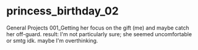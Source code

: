 # princess_birthday_02
General Projects 001_Getting her focus on the gift (me) and maybe catch her off-guard.
result: I'm not particularly sure; she seemed uncomfortable or smtg idk. maybe I'm overthinking.